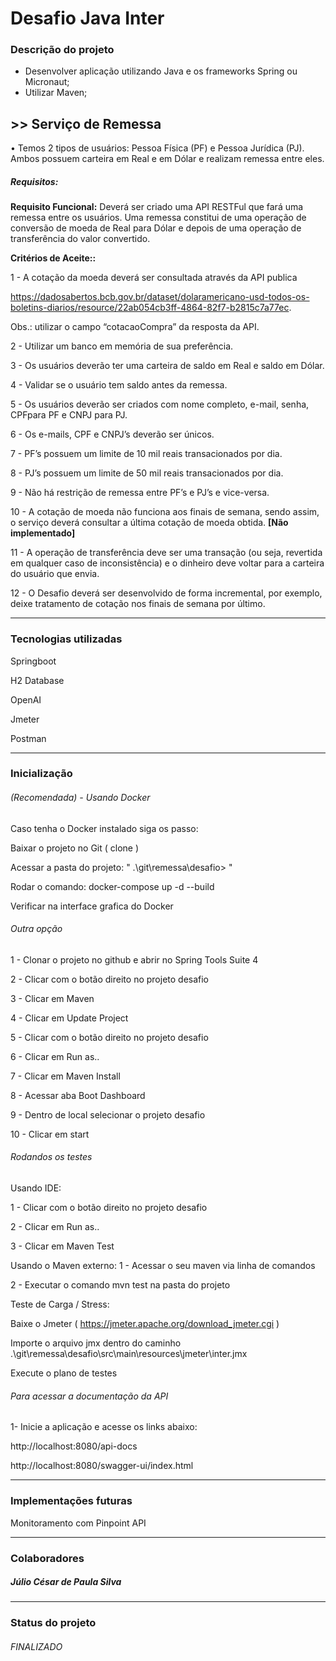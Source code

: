 # Desafio Java Inter

### Descrição do projeto

- Desenvolver aplicação utilizando Java e os frameworks Spring ou Micronaut;
- Utilizar Maven;

## >>  Serviço de Remessa

• Temos 2 tipos de usuários: Pessoa Física (PF) e Pessoa Jurídica (PJ). 
Ambos possuem carteira em Real e em Dólar e realizam remessa entre eles.

##### Requisitos:
**Requisito Funcional:** Deverá ser criado uma API RESTFul que fará uma remessa entre os usuários. Uma remessa constitui de uma operação de conversão de moeda de Real para Dólar e depois de uma operação de transferência do valor convertido.

**Critérios de Aceite::**

1 -  A cotação da moeda deverá ser consultada através da API publica

https://dadosabertos.bcb.gov.br/dataset/dolaramericano-usd-todos-os-boletins-diarios/resource/22ab054cb3ff-4864-82f7-b2815c7a77ec.

Obs.: utilizar o campo “cotacaoCompra” da resposta da API.

2 - Utilizar um banco em memória de sua preferência.

3 - Os usuários deverão ter uma carteira de saldo em Real e saldo em Dólar.

4 - Validar se o usuário tem saldo antes da remessa.

5 - Os usuários deverão ser criados com nome completo, e-mail, senha, CPFpara PF e CNPJ para PJ.

6 -  Os e-mails, CPF e CNPJ’s deverão ser únicos.

7 - PF’s possuem um limite de 10 mil reais transacionados por dia.

8 - PJ’s possuem um limite de 50 mil reais transacionados por dia.

9 - Não há restrição de remessa entre PF’s e PJ’s e vice-versa.

10 - A cotação de moeda não funciona aos finais de semana, sendo assim, o serviço deverá consultar a última cotação de moeda obtida.
**[Não implementado]**

11 -  A operação de transferência deve ser uma transação (ou seja, revertida em qualquer caso de inconsistência) e o dinheiro deve voltar para a carteira do usuário que envia.

12 - O Desafio deverá ser desenvolvido de forma incremental, por exemplo, deixe tratamento de cotação nos finais de semana por último.

------------
### Tecnologias utilizadas

Springboot

H2 Database

OpenAI

Jmeter

Postman


------------
### Inicialização

######  (Recomendada) - Usando Docker


Caso tenha o Docker instalado siga os passo:

Baixar o projeto no Git ( clone )

Acessar a pasta do projeto: " .\git\remessa\desafio> "

Rodar o comando: docker-compose up -d --build

Verificar na interface grafica do Docker


###### Outra opção

1 - Clonar o projeto no github e abrir no Spring Tools Suite 4

2 - Clicar com o botão direito no projeto desafio

3 - Clicar em Maven

4 - Clicar em Update Project

5 - Clicar com o botão direito no projeto desafio

6 - Clicar em Run as..

7 - Clicar em Maven Install

8 - Acessar aba Boot Dashboard

9 - Dentro de local selecionar o projeto desafio

10 - Clicar em start



###### Rodandos os testes

Usando IDE:

1 - Clicar com o botão direito no projeto desafio

2 - Clicar em Run as..

3 - Clicar em Maven Test


Usando o Maven externo:
1 - Acessar o seu maven via linha de comandos

2 - Executar o comando mvn test na pasta do projeto


Teste de Carga / Stress:

Baixe o Jmeter ( https://jmeter.apache.org/download_jmeter.cgi )

Importe o arquivo jmx dentro do caminho .\git\remessa\desafio\src\main\resources\jmeter\inter.jmx

Execute o plano de testes



###### Para acessar a documentação da API

1- Inicie a aplicação e acesse os links abaixo:

http://localhost:8080/api-docs

http://localhost:8080/swagger-ui/index.html


------------
### Implementações futuras

Monitoramento com Pinpoint API

------------
### Colaboradores

##### Júlio César de Paula Silva

------------
### Status do projeto

###### FINALIZADO
